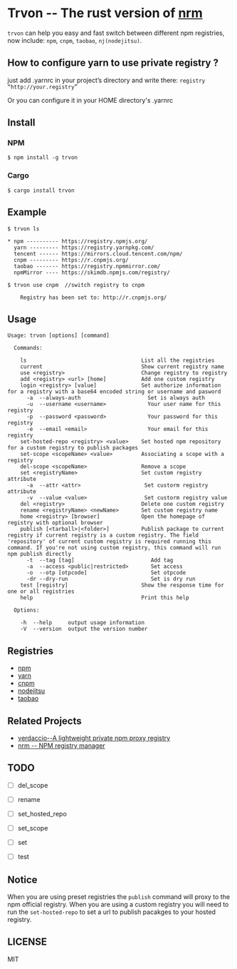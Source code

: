 Trvon -- The rust version of [nrm](https://github.com/Pana/nrm)
===

`trvon` can help you easy and fast switch between different npm registries,
now include: `npm`, `cnpm`, `taobao`, `nj(nodejitsu)`.

## How to configure yarn to use private registry ?
just add .yarnrc in your project’s directory and write there:
`registry “http://your.registry”`

Or you can configure it in your HOME directory's .yarnrc


## Install

### NPM

```
$ npm install -g trvon
```

### Cargo

```
$ cargo install trvon
```

## Example
```
$ trvon ls

* npm ---------- https://registry.npmjs.org/
  yarn --------- https://registry.yarnpkg.com/
  tencent ------ https://mirrors.cloud.tencent.com/npm/
  cnpm --------- https://r.cnpmjs.org/
  taobao ------- https://registry.npmmirror.com/
  npmMirror ---- https://skimdb.npmjs.com/registry/

```

```
$ trvon use cnpm  //switch registry to cnpm

    Registry has been set to: http://r.cnpmjs.org/

```

## Usage

```
Usage: trvon [options] [command]

  Commands:

    ls                                    List all the registries
    current                               Show current registry name
    use <registry>                        Change registry to registry
    add <registry> <url> [home]           Add one custom registry
    login <registry> [value]              Set authorize information for a registry with a base64 encoded string or username and pasword
      -a  --always-auth                     Set is always auth
      -u  --username <username>             Your user name for this registry
      -p  --password <password>             Your password for this registry
      -e  --email <email>                   Your email for this registry
    set-hosted-repo <registry> <value>    Set hosted npm repository for a custom registry to publish packages
    set-scope <scopeName> <value>         Associating a scope with a registry
    del-scope <scopeName>                 Remove a scope
    set <registryName>                    Set custom registry attribute
      -a  --attr <attr>                    Set custorm registry attribute
      -v  --value <value>                  Set custorm registry value
    del <registry>                        Delete one custom registry
    rename <registryName> <newName>       Set custom registry name
    home <registry> [browser]             Open the homepage of registry with optional browser
    publish [<tarball>|<folder>]          Publish package to current registry if current registry is a custom registry. The field 'repository' of current custom registry is required running this command. If you're not using custom registry, this command will run npm publish directly
      -t  --tag [tag]                        Add tag
      -a  --access <public|restricted>       Set access
      -o  --otp [otpcode]                    Set otpcode
      -dr --dry-run                          Set is dry run
    test [registry]                       Show the response time for one or all registries
    help                                  Print this help

  Options:

    -h  --help     output usage information
    -V  --version  output the version number
```

## Registries

* [npm](https://www.npmjs.org)
* [yarn](https://yarnpkg.com)
* [cnpm](http://cnpmjs.org)
* [nodejitsu](https://www.nodejitsu.com)
* [taobao](https://npmmirror.com)

## Related Projects

* [verdaccio--A lightweight private npm proxy registry](https://verdaccio.org/)
* [nrm -- NPM registry manager](https://github.com/Pana/nrm)

## TODO

- [ ] del_scope
- [ ] rename
- [ ] set_hosted_repo
- [ ] set_scope
- [ ] set
- [ ] test


## Notice

When you are using preset registries the `publish` command will proxy to the npm official registry.
When you are using a custom registry you will need to run the `set-hosted-repo` to set a url to publish pacakges to your hosted registry.


## LICENSE
MIT


[npm-image]: https://img.shields.io/npm/v/trvon.svg?style=flat-square
[npm-url]: https://npmjs.org/package/trvon